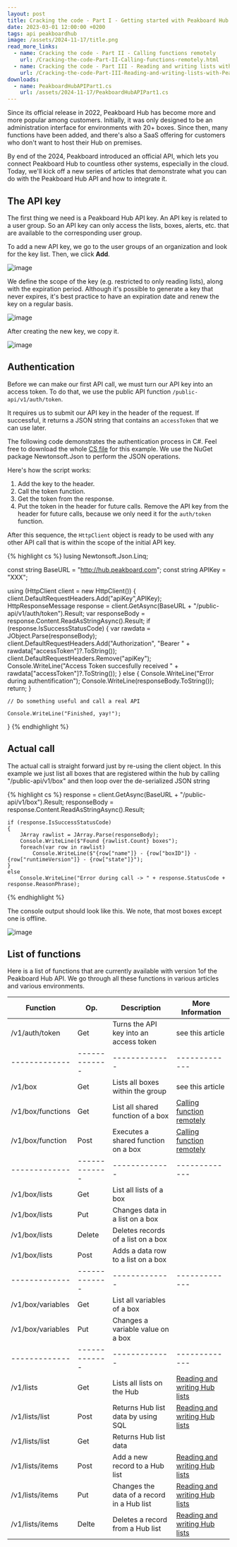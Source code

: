 ```yaml
---
layout: post
title: Cracking the code - Part I - Getting started with Peakboard Hub API
date: 2023-03-01 12:00:00 +0200
tags: api peakboardhub
image: /assets/2024-11-17/title.png
read_more_links:
  - name: Cracking the code - Part II - Calling functions remotely
    url: /Cracking-the-code-Part-II-Calling-functions-remotely.html
  - name: Cracking the code - Part III - Reading and writing lists with Peakboard Hub API
    url: /Cracking-the-code-Part-III-Reading-and-writing-lists-with-Peakboard-Hub-API.html
downloads:
  - name: PeakboardHubAPIPart1.cs
    url: /assets/2024-11-17/PeakboardHubAPIPart1.cs
---
```


Since its official release in 2022, Peakboard Hub has become more and more popular among customers. Initially, it was only designed to be an administration interface for environments with 20+ boxes. Since then, many functions have been added, and there's also a SaaS offering for customers who don't want to host their Hub on premises.

By end of the 2024, Peakboard introduced an official API, which lets you connect Peakboard Hub to countless other systems, especially in the cloud. Today, we'll kick off a new series of articles that demonstrate what you can do with the Peakboard Hub API and how to integrate it.

## The API key

The first thing we need is a Peakboard Hub API key.
An API key is related to a user group. So an API key can only access the lists, boxes, alerts, etc. that are available to the corresponding user group.

To add a new API key, we go to the user groups of an organization and look for the key list. Then, we click **Add**.

![image](/assets/2024-11-17/010.png)

We define the scope of the key (e.g. restricted to only reading lists), along with the expiration period. Although it's possible to generate a key that never expires, it's best practice to have an expiration date and renew the key on a regular basis.

![image](/assets/2024-11-17/020.png)

After creating the new key, we copy it.

![image](/assets/2024-11-17/030.png)

## Authentication

Before we can make our first API call, we must turn our API key into an access token. To do that, we use the public API function `/public-api/v1/auth/token`.

It requires us to submit our API key in the header of the request. If successful, it returns a JSON string that contains an `accessToken` that we can use later.

The following code demonstrates the authentication process in C#. Feel free to download the whole [CS file](/assets/2024-11-17/PeakboardHubAPIPart1.cs) for this example. We use the NuGet package Newtonsoft.Json to perform the JSON operations.

Here's how the script works:

1. Add the key to the header.
1. Call the token function.
1. Get the token from the response.
1. Put the token in the header for future calls. Remove the API key from the header for future calls, because we only need it for the `auth/token` function.

After this sequence, the `HttpClient` object is ready to be used with any other API call that is within the scope of the initial API key.

{% highlight cs %}
lusing Newtonsoft.Json.Linq;

const string BaseURL = "http://hub.peakboard.com";
const string APIKey = "XXX";

using (HttpClient client = new HttpClient())
{
client.DefaultRequestHeaders.Add("apiKey",APIKey);
HttpResponseMessage response = client.GetAsync(BaseURL + "/public-api/v1/auth/token").Result;
var responseBody = response.Content.ReadAsStringAsync().Result;
if (response.IsSuccessStatusCode)
{
var rawdata = JObject.Parse(responseBody);
client.DefaultRequestHeaders.Add("Authorization", "Bearer " + rawdata["accessToken"]?.ToString());
client.DefaultRequestHeaders.Remove("apiKey");
Console.WriteLine("Access Token succesfully received " + rawdata["accessToken"]?.ToString());
}
else {
Console.WriteLine("Error during authentification");
Console.WriteLine(responseBody.ToString());
return;
}

    // Do something useful and call a real API

    Console.WriteLine("Finished, yay!");

}
{% endhighlight %}

## Actual call

The actual call is straight forward just by re-using the client object. In this example we just list all boxes that are registered within the hub by calling "/public-api/v1/box" and then loop over the de-serialized JSON string

{% highlight cs %}
response = client.GetAsync(BaseURL + "/public-api/v1/box").Result;
responseBody = response.Content.ReadAsStringAsync().Result;

    if (response.IsSuccessStatusCode)
    {
        JArray rawlist = JArray.Parse(responseBody);
        Console.WriteLine($"Found {rawlist.Count} boxes");
        foreach(var row in rawlist)
            Console.WriteLine($"{row["name"]} - {row["boxID"]} - {row["runtimeVersion"]} - {row["state"]}");
    }
    else
        Console.WriteLine("Error during call -> " + response.StatusCode + response.ReasonPhrase);

{% endhighlight %}

The console output should look like this. We note, that most boxes except one is offline.

![image](/assets/2024-11-17/040.png)

## List of functions

Here is a list of functions that are currently available with version 1of the Peakboard Hub API. We go through all these functions in various articles and various environments.

| Function          | Op.           | Description​                               | More Information​​                                                                                                 |
| ----------------- | ------------- | ------------------------------------------ | ------------------------------------------------------------------------------------------------------------------ |
| /v1/auth/token    | Get           | Turns the API key into an access token     | see this article                                                                                                   |
| -------------     | ------------- | -------------                              | -------------                                                                                                      |
| /v1/box           | Get           | Lists all boxes within the group           | see this article                                                                                                   |
| /v1/box/functions | Get           | List all shared function of a box          | [Calling function remotely](/Cracking-the-code-Part-II-Calling-functions-remotely.html)                            |
| /v1/box/function  | Post          | Executes a shared function on a box        | [Calling function remotely](/Cracking-the-code-Part-II-Calling-functions-remotely.html)                            |
| -------------     | ------------- | -------------                              | -------------                                                                                                      |
| /v1/box/lists     | Get           | List all lists of a box                    |                                                                                                                    |
| /v1/box/lists     | Put           | Changes data in a list on a box            |                                                                                                                    |
| /v1/box/lists     | Delete        | Deletes records of a list on a box         |                                                                                                                    |
| /v1/box/lists     | Post          | Adds a data row to a list on a box         |                                                                                                                    |
| -------------     | ------------- | -------------                              | -------------                                                                                                      |
| /v1/box/variables | Get           | List all variables of a box                |                                                                                                                    |
| /v1/box/variables | Put           | Changes a variable value on a box          |                                                                                                                    |
| -------------     | ------------- | -------------                              | -------------                                                                                                      |
| /v1/lists         | Get           | Lists all lists on the Hub                 | [Reading and writing Hub lists](/Cracking-the-code-Part-III-Reading-and-writing-lists-with-Peakboard-Hub-API.html) |
| /v1/lists/list    | Post          | Returns Hub list data by using SQL         | [Reading and writing Hub lists](/Cracking-the-code-Part-III-Reading-and-writing-lists-with-Peakboard-Hub-API.html) |
| /v1/lists/list    | Get           | Returns Hub list data                      |                                                                                                                    |
| /v1/lists/items   | Post          | Add a new record to a Hub list             | [Reading and writing Hub lists](/Cracking-the-code-Part-III-Reading-and-writing-lists-with-Peakboard-Hub-API.html) |
| /v1/lists/items   | Put           | Changes the data of a record in a Hub list | [Reading and writing Hub lists](/Cracking-the-code-Part-III-Reading-and-writing-lists-with-Peakboard-Hub-API.html) |
| /v1/lists/items   | Delte         | Deletes a record from a Hub list           | [Reading and writing Hub lists](/Cracking-the-code-Part-III-Reading-and-writing-lists-with-Peakboard-Hub-API.html) |
